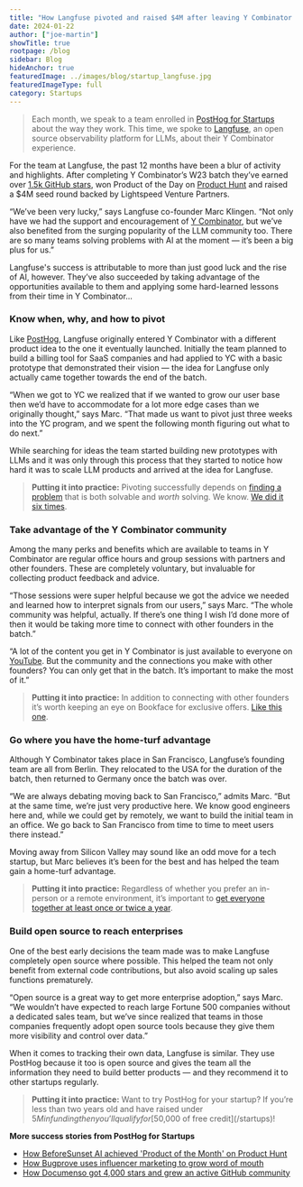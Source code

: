 ```yaml
---
title: "How Langfuse pivoted and raised $4M after leaving Y Combinator "
date: 2024-01-22
author: ["joe-martin"]
showTitle: true
rootpage: /blog
sidebar: Blog
hideAnchor: true
featuredImage: ../images/blog/startup_langfuse.jpg
featuredImageType: full
category: Startups
---
```


> Each month, we speak to a team enrolled in [PostHog for Startups](/startups) about the way they work. This time, we spoke to [Langfuse](https://langfuse.com/), an open source observability platform for LLMs, about their Y Combinator experience.  

For the team at Langfuse, the past 12 months have been a blur of activity and highlights. After completing Y Combinator’s W23 batch they’ve earned over [1.5k GitHub stars](https://github.com/langfuse/langfuse/), won Product of the Day on [Product Hunt](https://www.producthunt.com/products/langfuse#langfuse) and raised a $4M seed round backed by Lightspeed Venture Partners. 

“We’ve been very lucky,” says Langfuse co-founder Marc Klingen. “Not only have we had the support and encouragement of [Y Combinator](/customers/ycombinator), but we’ve also benefited from the surging popularity of the LLM community too. There are so many teams solving problems with AI at the moment — it’s been a big plus for us.”

Langfuse's success is attributable to more than just good luck and the rise of AI, however. They’ve also succeeded by taking advantage of the opportunities available to them and applying some hard-learned lessons from their time in Y Combinator...

### Know when, why, and how to pivot

Like [PostHog](/handbook/story), Langfuse originally entered Y Combinator with a different product idea to the one it eventually launched. Initially the team planned to build a billing tool for SaaS companies and had applied to YC with a basic prototype that demonstrated their vision — the idea for Langfuse only actually came together towards the end of the batch. 

“When we got to YC we realized that if we wanted to grow our user base then we’d have to accommodate for a lot more edge cases than we originally thought,” says Marc. “That made us want to pivot just three weeks into the YC program, and we spent the following month figuring out what to do next.” 

While searching for ideas the team started building new prototypes with LLMs and it was only through this process that they started to notice how hard it was to scale LLM products and arrived at the idea for Langfuse. 

> **Putting it into practice:** Pivoting successfully depends on [finding a problem](/founders/product-market-fit-game#level-1---find-a-significant-problem-to-work-on) that is both solvable and _worth_ solving. We know. [We did it six times](/founders/story-about-pivots). 

### Take advantage of the Y Combinator community

Among the many perks and benefits which are available to teams in Y Combinator are regular office hours and group sessions with partners and other founders. These are completely voluntary, but invaluable for collecting product feedback and advice. 

“Those sessions were super helpful because we got the advice we needed and learned how to interpret signals from our users,” says Marc. “The whole community was helpful, actually. If there’s one thing I wish I’d done more of then it would be taking more time to connect with other founders in the batch.”

“A lot of the content you get in Y Combinator is just available to everyone on [YouTube](https://www.youtube.com/@ycombinator). But the community and the connections you make with other founders? You can only get that in the batch. It’s important to make the most of it.”

> **Putting it into practice:** In addition to connecting with other founders it’s worth keeping an eye on Bookface for exclusive offers. [Like this one](/yc-onboarding).

### Go where you have the home-turf advantage

Although Y Combinator takes place in San Francisco, Langfuse’s founding team are all from Berlin. They relocated to the USA for the duration of the batch, then returned to Germany once the batch was over.

“We are always debating moving back to San Francisco,” admits Marc. “But at the same time, we’re just very productive here. We know good engineers here and, while we could get by remotely, we want to build the initial team in an office. We go back to San Francisco from time to time to meet users there instead.” 

Moving away from Silicon Valley may sound like an odd move for a tech startup, but Marc believes it’s been for the best and has helped the team gain a home-turf advantage. 

> **Putting it into practice:** Regardless of whether you prefer an in-person or a remote environment, it’s important to [get everyone together at least once or twice a year](/handbook/company/offsites).

### Build open source to reach enterprises

One of the best early decisions the team made was to make Langfuse completely open source where possible. This helped the team not only benefit from external code contributions, but also avoid scaling up sales functions prematurely. 

“Open source is a great way to get more enterprise adoption,” says Marc. “We wouldn’t have expected to reach large Fortune 500 companies without a dedicated sales team, but we’ve since realized that teams in those companies frequently adopt open source tools because they give them more visibility and control over data.”

When it comes to tracking their own data, Langfuse is similar. They use PostHog because it too is open source and gives the team all the information they need to build better products — and they recommend it to other startups regularly.

> **Putting it into practice:** Want to try PostHog for your startup? If you’re less than two years old and have raised under $5M in funding then you’ll qualify for [$50,000 of free credit](/startups)!

**More success stories from PostHog for Startups**
- [How BeforeSunset AI achieved 'Product of the Month' on Product Hunt](/spotlight/startup-before-sunset-ai)
- [How Bugprove uses influencer marketing to grow word of mouth](/spotlight/startup-bugprove)
- [How Documenso got 4,000 stars and grew an active GitHub community](/spotlight/startup-documenso)
